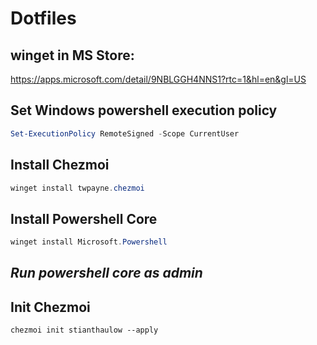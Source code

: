 # Dotfiles

## winget in MS Store:
https://apps.microsoft.com/detail/9NBLGGH4NNS1?rtc=1&hl=en&gl=US

## Set Windows powershell execution policy
```powershell
Set-ExecutionPolicy RemoteSigned -Scope CurrentUser
```

## Install Chezmoi
```powershell
winget install twpayne.chezmoi
```
## Install Powershell Core
```powershell
winget install Microsoft.Powershell
```

## *Run powershell core as admin*

## Init Chezmoi
```poswershell
chezmoi init stianthaulow --apply
```